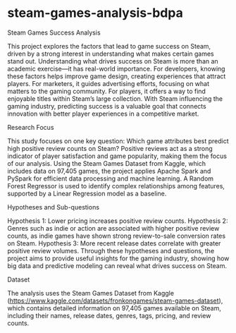 # steam-games-analysis-bdpa
Steam Games Success Analysis

This project explores the factors that lead to game success on Steam, driven by a strong interest in understanding what makes certain games stand out. Understanding what drives success on Steam is more than an academic exercise—it has real-world importance. For developers, knowing these factors helps improve game design, creating experiences that attract players. For marketers, it guides advertising efforts, focusing on what matters to the gaming community. For players, it offers a way to find enjoyable titles within Steam’s large collection. With Steam influencing the gaming industry, predicting success is a valuable goal that connects innovation with better player experiences in a competitive market.

Research Focus

This study focuses on one key question:
Which game attributes best predict high positive review counts on Steam?
Positive reviews act as a strong indicator of player satisfaction and game popularity, making them the focus of our analysis. Using the Steam Games Dataset from Kaggle, which includes data on 97,405 games, the project applies Apache Spark and PySpark for efficient data processing and machine learning. A Random Forest Regressor is used to identify complex relationships among features, supported by a Linear Regression model as a baseline.

Hypotheses and Sub-questions

Hypothesis 1: Lower pricing increases positive review counts.
Hypothesis 2: Genres such as indie or action are associated with higher positive review counts, as indie games have shown strong review-to-sale conversion rates on Steam.
Hypothesis 3: More recent release dates correlate with greater positive review volumes.
Through these hypotheses and questions, the project aims to provide useful insights for the gaming industry, showing how big data and predictive modeling can reveal what drives success on Steam.

Dataset

The analysis uses the Steam Games Dataset from Kaggle (https://www.kaggle.com/datasets/fronkongames/steam-games-dataset), which contains detailed information on 97,405 games available on Steam, including their names, release dates, genres, tags, pricing, and review counts.
